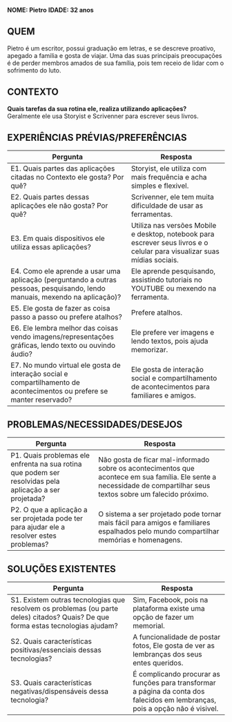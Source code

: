 **NOME: Pietro**
**IDADE: 32 anos**
## QUEM
Pietro é um escritor, possui graduação em letras, e se descreve proativo, apegado a familia e gosta de viajar. Uma das suas principais preocupações é de perder membros amados de sua família, pois tem receio de lidar com o sofrimento do luto.
## CONTEXTO
**Quais tarefas da sua rotina ele, realiza utilizando aplicações?**  
Geralmente ele usa Storyist e Scrivenner para escrever seus livros.
## EXPERIÊNCIAS PRÉVIAS/PREFERÊNCIAS
| Pergunta | Resposta |
| -------- | -------- |
| E1. Quais partes das aplicações citadas no Contexto ele gosta? Por quê?|Storyist, ele utiliza com mais frequência e acha simples e flexivel.|
| E2. Quais partes dessas aplicações ele não gosta? Por quê?|Scrivenner, ele tem muita dificuldade de usar as ferramentas.|
| E3. Em quais dispositivos ele utiliza essas aplicações?|Utiliza nas versões Mobile e desktop, notebook para escrever seus livros e o celular para visualizar suas mídias sociais.|
| E4. Como ele aprende a usar uma aplicação (perguntando a outras pessoas, pesquisando, lendo manuais, mexendo na aplicação)?|Ele aprende pesquisando, assistindo tutoriais no YOUTUBE ou mexendo na ferramenta.|
| E5. Ele gosta de fazer as coisa passo a passo ou prefere atalhos?|Prefere atalhos.|
| E6. Ele lembra melhor das coisas vendo imagens/representações gráficas, lendo texto ou ouvindo áudio?|Ele prefere ver imagens e lendo textos, pois ajuda memorizar.|
| E7. No mundo virtual ele gosta de interação social e compartilhamento de acontecimentos ou prefere se manter reservado?|Ele gosta de interação social e compartilhamento de acontecimentos para familiares e amigos.|
## PROBLEMAS/NECESSIDADES/DESEJOS
| Pergunta | Resposta |
| -------- | -------- |
| P1. Quais problemas ele enfrenta na sua rotina que podem ser resolvidas pela aplicação a ser projetada?|Não gosta de ficar mal-informado sobre os acontecimentos que acontece em sua família. Ele sente a necessidade de compartilhar seus textos sobre um falecido próximo.|
| P2. O que a aplicação a ser projetada pode ter para ajudar ele a resolver estes problemas?|O sistema a ser projetado pode tornar mais fácil para amigos e familiares espalhados pelo mundo compartilhar memórias e homenagens.|
## SOLUÇÕES EXISTENTES
| Pergunta | Resposta |
| -------- | -------- |
| S1. Existem outras tecnologias que resolvem os problemas (ou parte deles) citados? Quais? De que forma estas tecnologias ajudam?|Sim, Facebook, pois na plataforma existe uma opção de fazer um memorial.|
| S2. Quais características positivas/essenciais dessas tecnologias?|A funcionalidade de postar fotos, Ele gosta de ver as lembranças dos seus entes queridos.|
| S3. Quais características negativas/dispensáveis dessa tecnologia?|É complicando procurar as funções para transformar a página da conta dos falecidos em lembranças, pois a opção não é visivel.|
